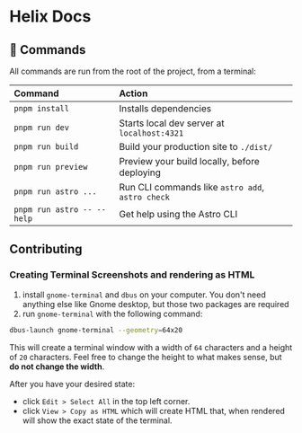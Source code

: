 # Helix Docs

## 🧞 Commands

All commands are run from the root of the project, from a terminal:

| Command                    | Action                                           |
| :------------------------- | :----------------------------------------------- |
| `pnpm install`             | Installs dependencies                            |
| `pnpm run dev`             | Starts local dev server at `localhost:4321`      |
| `pnpm run build`           | Build your production site to `./dist/`          |
| `pnpm run preview`         | Preview your build locally, before deploying     |
| `pnpm run astro ...`       | Run CLI commands like `astro add`, `astro check` |
| `pnpm run astro -- --help` | Get help using the Astro CLI                     |

## Contributing

### Creating Terminal Screenshots and rendering as HTML

1. install `gnome-terminal` and `dbus` on your computer. You don't need anything else like Gnome desktop, but those two packages are required
2. run `gnome-terminal` with the following command:

```sh
dbus-launch gnome-terminal --geometry=64x20
```

This will create a terminal window with a width of `64` characters and a height of `20` characters.
Feel free to change the height to what makes sense, but **do not change the width**.

After you have your desired state:

- click `Edit > Select All` in the top left corner.
- click `View > Copy as HTML` which will create HTML that, when rendered will show the exact state of the terminal.
